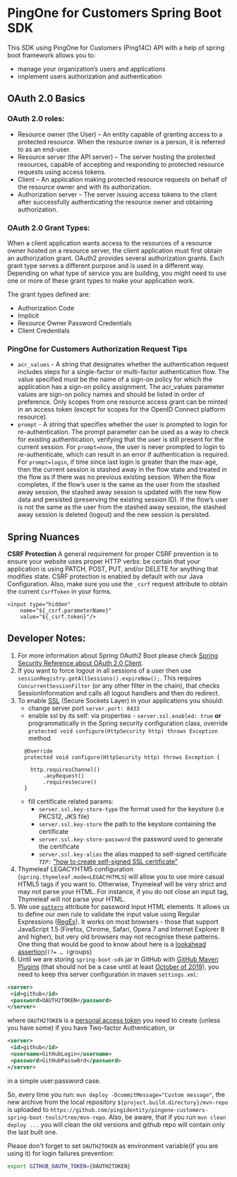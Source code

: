 # PingOne for Customers Spring Boot SDK
This SDK using PingOne for Customers (Ping14C) API with a help of spring boot framework allows you to:
- manage your organization’s users and applications
- implement users authorization and authentication 

## OAuth 2.0 Basics
 
### OAuth 2.0 roles:

+ Resource owner (the User) – An entity capable of granting access to a protected resource. When the resource owner is a person, it is referred to as an end-user.
+ Resource server (the API server) – The server hosting the protected resources, capable of accepting and responding to protected resource requests using access tokens.
+ Client – An application making protected resource requests on behalf of the resource owner and with its authorization.
+ Authorization server – The server issuing access tokens to the client after successfully authenticating the resource owner and obtaining authorization.

### OAuth 2.0 Grant Types:

When a client application wants access to the resources of a resource owner hosted on a resource server, the client application must first obtain an authorization grant.
OAuth2 provides several authorization grants. Each grant type serves a different purpose and is used in a different way. Depending on what type of service you are building, you might need to use one or more of these grant types to make your application work.

The grant types defined are:
- Authorization Code
- Implicit
- Resource Owner Password Credentials
- Client Credentials

### PingOne for Customers Authorization Request Tips

+ `acr_values` - A string that designates whether the authentication request includes steps for a single-factor or multi-factor authentication flow. The value specified must be the name of a sign-on policy for which the application has a sign-on policy assignment. 
The acr_values parameter values are sign-on policy names and should be listed in order of preference. Only scopes from one resource access grant can be minted in an access token (except for scopes for the OpenID Connect platform resource).
+ `prompt` - A string that specifies whether the user is prompted to login for re-authentication. The prompt parameter can be used as a way to check for existing authentication, verifying that the user is still present for the current session. 
For `prompt=none`, the user is never prompted to login to re-authenticate, which can result in an error if authentication is required. 
For `prompt=login`, if time since last login is greater than the max-age, then the current session is stashed away in the flow state and treated in the flow as if there was no previous existing session. When the flow completes, if the flow’s user is the same as the user from the stashed away session, the stashed away session is updated with the new flow data and persisted (preserving the existing session ID). If the flow’s user is not the same as the user from the stashed away session, the stashed away session is deleted (logout) and the new session is persisted.

## Spring Nuances

__CSRF Protection__
A general requirement for proper CSRF prevention is to ensure your website uses proper HTTP verbs: be certain that your application is using PATCH, POST, PUT, and/or DELETE for anything that modifies state. CSRF protection is enabled by default with our Java Configuration. 
Also, make sure you use the `_csrf` request attribute to obtain the current `CsrfToken` in your forms.
```
<input type="hidden"
    name="${_csrf.parameterName}"
    value="${_csrf.token}"/>
```


## Developer Notes:
1. For more information about Spring OAuth2 Boot please check [Spring Security Reference about OAuth 2.0 Client](https://docs.spring.io/spring-security/site/docs/current/reference/html5/#oauth2client).
2. If you want to force logout in all sessions of a user then use `sessionRegistry.getAllSessions().expireNow();`.
This requires `ConcurrentSessionFilter` (or any other filter in the chain), that checks SessionInformation and calls all logout handlers and then do redirect.
3. To enable [SSL](https://ru.wikipedia.org/wiki/SSL) (Secure Sockets Layer) in your applications you should:
   - change server port `server.port: 8433`
   - enable ssl by its self: via properties - `server.ssl.enabled: true` **or** programmatically in the Spring security
configuration class, override `protected void configure(HttpSecurity http) throws Exception` method 
   ```
     @Override
     protected void configure(HttpSecurity http) throws Exception {

       http.requiresChannel()
           .anyRequest()
           .requiresSecure()
     }
   ```
   - fill certificate related params:
      - `server.ssl.key-store-type`  the format used for the keystore (i.e PKCS12, JKS file)
      - `server.ssl.key-store` the path to the keystore containing the certificate
      - `server.ssl.key-store-password` the password used to generate the certificate
      - `server.ssl.key-alias` the alias mapped to self-signed certificate
<br>_`TIP:`_ ["how to create self-signed SSL certificate"](https://oracle-base.com/articles/linux/create-self-signed-ssl-certificates)
4. Thymeleaf LEGACYHTM5 configuration (`spring.thymeleaf.mode=LEGACYHTML5`) will allow you to use more casual HTML5 tags if you want to. Otherwise, Thymeleaf will be very strict and may not parse your HTML. For instance, if you do not close an input tag, Thymeleaf will not parse your HTML.
5. We use [`pattern`](https://html.spec.whatwg.org/multipage/input.html#the-pattern-attribute) attribute for password input HTML elements. It allows us to define our own rule to validate the input value using Regular Expressions ([RegEx](https://developer.mozilla.org/en-US/docs/Web/JavaScript/Guide/Regular_Expressions)). It works on most browsers - those that support JavaScript 1.5 (Firefox, Chrome, Safari, Opera 7 and Internet Explorer 8 and higher), but very old browsers may not recognise these patterns.
One thing that would be good to know about here is a [lookahead assertion](https://www.rexegg.com/regex-disambiguation.html#lookarounds)(`(?= … )`groups)
6. Until we are storing `spring-boot-sdk` jar in GitHub with [GitHub Maven Plugins](https://github.com/github/maven-plugins) (that should not be a case until at least [October of 2019](https://rawgit.com/)), you need to keep this server configuration in maven `settings.xml`:
```xml
<server>
 <id>github</id>
 <password>OAUTH2TOKEN</password>
</server>
```
where `OAUTH2TOKEN` is a [personal access token](https://help.github.com/en/articles/creating-a-personal-access-token-for-the-command-line) you need to create (unless you have some) if you have Two-factor Authentication, or
```xml
<server>
 <id>github</id>
 <username>GitHubLogin</username>
 <password>GitHubPassw0rd</password>
</server>
```
in a simple user:password case.

So, every time you run: `mvn deploy -DcommitMessage="Custom message"`, the new archive from the local repository `${project.build.directory}/mvn-repo` is uploaded to `https://github.com/pingidentity/pingone-customers-spring-boot-tools/tree/mvn-repo`.
Also, be aware, that if you run `mvn clean deploy ...` you will clean the old versions and github repo will contain only the last built one.

Please don't forget to set `OAUTH2TOKEN` as environment variable(if you are using it) for login failures prevention:
```bash
export GITHUB_OAUTH_TOKEN={OAUTH2TOKEN}
``` 
 


